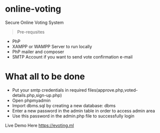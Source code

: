 # online-voting
Secure Online Voting System
> Pre-requsites
* PhP
* XAMPP or WAMPP Server to run locally
* PhP mailer and composer
* SMTP Account if you want to send vote confirmation e-mail

# What all to be done
* Put your smtp credentials in required files(approve.php,voted-details.php,sign-up.php)
* Open phpmyadmin
* Import dbms.sql by creating a new database: dbms
* Enter a new password in the admin table in order to access admin area
* Use this password in the admin.php file to successfully login

Live Demo Here
https://evoting.ml
